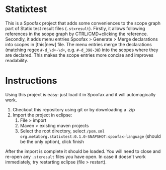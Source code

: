 # Statixtest
This is a Spoofax project that adds some conveniences to the scope graph part
of Statix test result files (`.stxresult`).
Firstly, it allows following references in the scope graph by CTRL/CMD+clicking
the reference.
Secondly, it adds menu entries Spoofax > Generate > Merge declarations into
scopes in [this|new] file.
The menu entries merge the declarations (matching regex `#-d_\d+-\d+`, e.g.
`#-d_398-38`) into the scopes where they are declared.
This makes the scope entries more concise and improves readability.

# Instructions
Using this project is easy: just load it in Spoofax and it will automagically
work.

1. Checkout this repository using git or by downloading a .zip
2. Import the project in eclipse:
   1. File > import
   2. Maven > existing maven projects
   3. Select the root directory, select `/pom.xml`
   `org.metaborg.statixtest:0.1.0-SNAPSHOT:spoofax-language` (should be the
   only option), click finish

After the import is complete it should be loaded.
You will need to close and re-open any `.stxresult` files you have open.
In case it doesn't work immediately, try restarting eclipse (file > restart).
